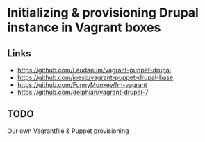Initializing & provisioning Drupal instance in Vagrant boxes
============================================================

Links
-----

* https://github.com/Laudanum/vagrant-puppet-drupal
* https://github.com/joesb/vagrant-puppet-drupal-base
* https://github.com/FunnyMonkey/fm-vagrant
* https://github.com/delphian/vagrant-drupal-7

TODO
----

Our own Vagrantfile & Puppet provisioning
